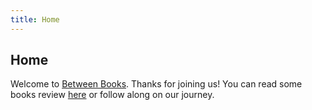 ```yaml
---
title: Home
---
```


## Home

Welcome to [Between Books](/). Thanks for joining us! You can read
some books review [here](/reviews.html) or follow along on our journey.
